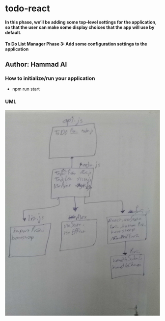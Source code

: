 # todo-react

**In this phase, we’ll be adding some top-level settings for the application, so that the user can make some display choices that the app will use by default.**

#### To Do List Manager Phase 3: Add some configuration settings to the application





## Author: Hammad Al


### How to initialize/run your application
* npm run start

### UML
![image](./assets/customs.jpg)